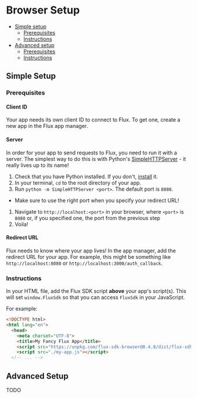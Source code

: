 # Browser Setup

* [Simple setup](./BrowserSetup.md#simple-setup)
  * [Prerequisites](./BrowserSetup.md#simple-prerequisites)
  * [Instructions](./BrowserSetup.md#simple-instructions)
* [Advanced setup](./BrowserSetup.md#simple-setup)
  * [Prerequisites](./BrowserSetup.md#simple-prerequisites)
  * [Instructions](./BrowserSetup.md#simple-instructions)

## <a id="simple-setup"></a>Simple Setup

### <a id="simple-prerequisites"></a>Prerequisites

#### <a id="client-id">Client ID

Your app needs its own client ID to connect to Flux. To get one, create a new
app in the Flux app manager.
<!--TODO: link to app manager-->

#### <a id="server">Server

In order for your app to send requests to Flux, you need to run it with a
server. The simplest way to do this is with Python's
[SimpleHTTPServer](https://docs.python.org/2/library/simplehttpserver.html) -
it really lives up to its name!

1. Check that you have Python installed. If you don't,
[install](https://www.python.org/downloads/) it.
1. In your terminal, `cd` to the root directory of your app.
1. Run `python -m SimpleHTTPServer <port>`. The default port is `8080`.
  * Make sure to use the right port when you specify your redirect URL!
1. Navigate to `http://localhost:<port>` in your browser, where `<port>` is
`8080` or, if you specified one, the port from the previous step
1. Voila!

#### <a id="redirect-url">Redirect URL

Flux needs to know where your app lives! In the app manager, add the redirect
URL for your app. For example, this might be something like
`http://localhost:8080` or `http://localhost:3000/auth_callback`.

<!--TODO: link to app manager-->

### <a id="simple-instructions"></a>Instructions

In your HTML file, add the Flux SDK script **above** your app's script(s). This
will set `window.FluxSdk` so that you can access `FluxSdk` in your JavaScript.

For example:

```html
<!DOCTYPE html>
<html lang="en">
  <head>
    <meta charset="UTF-8">
    <title>My Fancy Flux App</title>
    <script src="https://unpkg.com/flux-sdk-browser@0.4.8/dist/flux-sdk-min.js"></script>
    <script src="./my-app.js"></script>
  <!-- ... -->
```

## <a id="advanced-setup"></a> Advanced Setup

TODO
